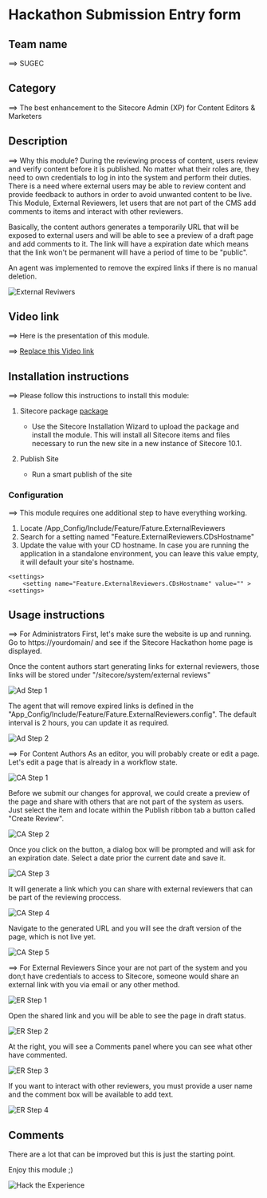 # Hackathon Submission Entry form

## Team name
⟹ SUGEC

## Category
⟹ The best enhancement to the Sitecore Admin (XP) for Content Editors & Marketers

## Description
⟹ Why this module?
During the reviewing process of content, users review and verify content before it is published. No matter what their roles are, they need to own credentials to log in into the system and perform their duties. 
There is a need where external users may be able to review content and provide feedback to authors in order to avoid unwanted content to be live. This Module, External Reviewers, let users that are not part of the CMS add comments to items and interact with other reviewers.

Basically, the content authors generates a temporarily URL that will be exposed to external users and will be able to see a preview of a draft page and add comments to it. The link will have a expiration date which means that the link won't be permanent will have a period of time to be "public".

An agent was implemented to remove the expired links if there is no manual deletion.

![External Reviwers](docs/images/external-reviewers.PNG?raw=true "External Reviewers")

   
## Video link
⟹ Here is the presentation of this module. 

⟹ [Replace this Video link](/resources/demo_sugec.mp4)


## Installation instructions
⟹ Please follow this instructions to install this module:

1. Sitecore package [package](https://github.com/Sitecore-Hackathon/2021-SUGEC/blob/main/resources/Hackathon2021-SUGEC-1.0.zip)
	- Use the Sitecore Installation Wizard to upload the package and install the module. This will install all Sitecore items and files necessary to run the new site in a new instance of Sitecore 10.1. 
	
2. Publish Site
	- Run a smart publish of the site
	

### Configuration
⟹ This module requires one additional step to have everything working.

1. Locate /App_Config/Include/Feature/Fature.ExternalReviewers  
2. Search for a setting named "Feature.ExternalReviewers.CDsHostname"
3. Update the value with your CD hostname. In case you are running the application in a standalone environment, you can leave this value empty, it will default your site's hostname.
```
<settings> 
 	<setting name="Feature.ExternalReviewers.CDsHostname" value="" >
<settings>
```
## Usage instructions
⟹ For Administrators
First, let's make sure the website is up and running. Go to https://yourdomain/ and see if the Sitecore Hackathon home page is displayed.

Once the content authors  start generating links for external reviewers, those links will be stored under "/sitecore/system/external reviews"

![Ad Step 1](docs/images/ad-step1.PNG?raw=true "Ad Step 1")

The agent that will remove expired links is defined in the "App_Config/Include/Feature/Fature.ExternalReviewers.config". The default interval is 2 hours, you can update it as required.

![Ad Step 2](docs/images/ad-step2.PNG?raw=true "Ad Step 2")


⟹ For Content Authors
As an editor, you will probably create or edit a page.
Let's edit a page that is already in a workflow state. 

![CA Step 1](docs/images/ca-step1.PNG?raw=true "CA Step 1")

Before we submit our changes for approval, we could create a preview of the page and share with others that are not part of the system as users. Just select the item and locate within the Publish ribbon tab a button called "Create Review". 

![CA Step 2](docs/images/ca-step2.PNG?raw=true "CA Step 2")

Once you click on the button, a dialog box will be prompted and will ask for an expiration date. Select a date prior the current date and save it.

![CA Step 3](docs/images/ca-step3.PNG?raw=true "CA Step 3")

It will generate a link which you can share with external reviewers that can be part of the reviewing proccess. 

![CA Step 4](docs/images/ca-step4.PNG?raw=true "CA Step 4")

Navigate to the generated URL and you will see the draft version of the page, which is not live yet. 

![CA Step 5](docs/images/ca-step5.PNG?raw=true "CA Step 5")


⟹ For External Reviewers
Since your are not part of the system and you don;t have credentials to access to Sitecore, someone would share an external link with you via email or any other method.  

![ER Step 1](docs/images/er-step1.PNG?raw=true "ER Step 1")

Open the shared link and you will be able to see the page in draft status. 

![ER Step 2](docs/images/er-step2.PNG?raw=true "ER Step 2")

At the right, you will see a Comments panel where you can see what other have commented.

![ER Step 3](docs/images/er-step3.PNG?raw=true "ER Step 3")

If you want to interact with other reviewers, you must provide a user name and the comment box will be available to add text.

![ER Step 4](docs/images/er-step4.PNG?raw=true "ER Step 4")


## Comments
There are a lot that can be improved but this is just the starting point.

Enjoy this module ;)

![Hack the Experience](docs/images/SCHackathon.PNG?raw=true "Hack the Experience")
